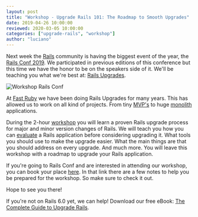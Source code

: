 ```yaml
---
layout: post
title: "Workshop - Upgrade Rails 101: The Roadmap to Smooth Upgrades"
date: 2019-04-26 10:00:00
reviewed: 2020-03-05 10:00:00
categories: ["upgrade-rails", "workshop"]
author: "luciano"
---
```


Next week the [Rails](https://rubyonrails.org/) community is having the biggest event of the year, the [Rails Conf 2019](https://railsconf.com/). We participated in previous editions of this conference but this time we have the honor to be on the speakers side of it. We'll be teaching you what we're best at: [Rails Upgrades](https://fastruby.io/blog/tags/upgrades).

<!--more-->

<img src="/blog/assets/images/workshop-rails-conf.png" alt="Workshop Rails Conf">

At [Fast Ruby](https://fastruby.io/) we have been doing Rails Upgrades for many years. This has allowed us to work on all kind of projects. From tiny [MVP's](https://fastruby.io/minimum-viable-product) to huge [monolith](https://fastruby.io/monolith) applications.

During the 2-hour [workshop](https://railsconf.com/program/workshops#session-776) you will learn a proven Rails upgrade process for major and minor version changes of Rails.
We will teach you how you can [evaluate](https://fastruby.io/blog/upgrade-rails/legacy-rails-silently-judging-you.html) a Rails application before considering upgrading it. What tools you should use to make the upgrade easier. What the main things are that you should address on every upgrade. And much more.
You will leave this workshop with a roadmap to upgrade your Rails application.

If you're going to Rails Conf and are interested in attending our workshop, you can book your place [here](https://www.eventbrite.com/e/workshop-upgrade-rails-101-the-roadmap-to-smooth-upgrades-tickets-60333391799). In that link there are a few notes to help you be prepared for the workshop. So make sure to check it out.

Hope to see you there!

If you're not on Rails 6.0 yet, we can help! Download our free eBook: [The Complete Guide to Upgrade Rails](https://www.fastruby.io/).